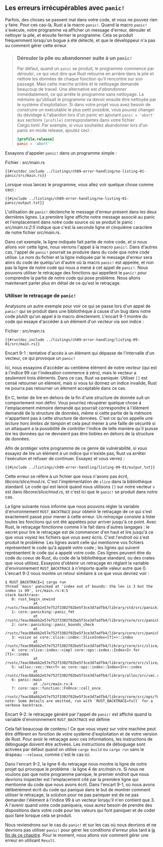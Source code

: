 <!--
## Unrecoverable Errors with `panic!`
-->

## Les erreurs irrécupérables avec `panic!`

<!--
Sometimes, bad things happen in your code, and there’s nothing you can do about
it. In these cases, Rust has the `panic!` macro. When the `panic!` macro
executes, your program will print a failure message, unwind and clean up the
stack, and then quit. This most commonly occurs when a bug of some kind has
been detected and it’s not clear to the programmer how to handle the error.
-->

Parfois, des choses se passent mal dans votre code, et vous ne pouvez rien y
faire. Pour ces cas-là, Rust a la macro `panic!`. Quand la macro `panic!`
s'exécute, votre programme va afficher un message d'erreur, dérouler et nettoyer
la pile, et ensuite fermer le programme. Cela se produit fréquemment lorsqu'un
bogue a été détecté, et que le développeur n'a pas su comment gérer cette
erreur.

<!--
> ### Unwinding the Stack or Aborting in Response to a Panic
>
> By default, when a panic occurs, the program starts *unwinding*, which
> means Rust walks back up the stack and cleans up the data from each function
> it encounters. But this walking back and cleanup is a lot of work. The
> alternative is to immediately *abort*, which ends the program without
> cleaning up. Memory that the program was using will then need to be cleaned
> up by the operating system. If in your project you need to make the resulting
> binary as small as possible, you can switch from unwinding to aborting upon a
> panic by adding `panic = 'abort'` to the appropriate `[profile]` sections in
> your *Cargo.toml* file. For example, if you want to abort on panic in release
> mode, add this:
>
> ```toml
> [profile.release]
> panic = 'abort'
> ```
-->

> ### Dérouler la pile ou abandonner suite à un `panic!`
>
> Par défaut, quand un `panic` se produit, le programme commence par
> *dérouler*, ce qui veut dire que Rust retourne en arrière dans la pile et
> nettoie les données de chaque fonction qu'il rencontre sur son passage. Mais
> cette marche arrière et le nettoyage demande beaucoup de travail. Une
> alternative est *d'abandonner* immédiatement, ce qui arrête le programme sans
> nettoyage. La mémoire qu'utilisait le programme va devoir ensuite être
> nettoyée par le système d'exploitation. Si dans votre projet vous avez besoin
> de construire un exécutable le plus petit possible, vous pouvez changer du
> dévidage à l'abandon lors d'un panic en ajoutant `panic = 'abort'` aux
> sections `[profile]` correspondantes dans votre fichier *Cargo.toml*. Par
> exemple, si vous souhaitez abandonner lors d'un panic en mode release, ajoutez
> ceci :
>
> ```toml
> [profile.release]
> panic = 'abort'
> ```

<!--
Let’s try calling `panic!` in a simple program:
-->

Essayons d'appeler `panic!` dans un programme simple :

<!--
<span class="filename">Filename: src/main.rs</span>
-->

<span class="filename">Fichier : src/main.rs</span>

<!--
```rust,should_panic,panics
{{#rustdoc_include ../listings/ch09-error-handling/no-listing-01-panic/src/main.rs}}
```
-->

```rust,should_panic,panics
{{#rustdoc_include ../listings/ch09-error-handling/no-listing-01-panic/src/main.rs}}
```

<!--
When you run the program, you’ll see something like this:
-->

Lorsque vous lancez le programme, vous allez voir quelque chose comme ceci :

<!--
```console
{{#include ../listings/ch09-error-handling/no-listing-01-panic/output.txt}}
```
-->

```console
{{#include ../listings/ch09-error-handling/no-listing-01-panic/output.txt}}
```

<!--
The call to `panic!` causes the error message contained in the last two lines.
The first line shows our panic message and the place in our source code where
the panic occurred: *src/main.rs:2:5* indicates that it’s the second line,
fifth character of our *src/main.rs* file.
-->

L'utilisation de `panic!` déclenche le message d'erreur présent dans les deux
dernières lignes. La première ligne affiche notre message associé au panic et
l'emplacement dans notre code source où se produit le panic : *src/main.rs:2:5*
indique que c'est la seconde ligne et cinquième caractère de notre fichier
*src/main.rs*.

<!--
In this case, the line indicated is part of our code, and if we go to that
line, we see the `panic!` macro call. In other cases, the `panic!` call might
be in code that our code calls, and the filename and line number reported by
the error message will be someone else’s code where the `panic!` macro is
called, not the line of our code that eventually led to the `panic!` call. We
can use the backtrace of the functions the `panic!` call came from to figure
out the part of our code that is causing the problem. We’ll discuss what a
backtrace is in more detail next.
-->

Dans cet exemple, la ligne indiquée fait partie de notre code, et si nous
allons voir cette ligne, nous verrons l'appel à la macro `panic!`. Dans d'autres
cas, l'appel de `panic!` pourrait se produire dans du code que notre
code utilise. Le nom du fichier et la ligne indiquée par le message d'erreur
sera alors du code de quelqu'un d'autre où la macro `panic!` est appelée, et non
pas la ligne de notre code qui nous a mené à cet appel de `panic!`. Nous pouvons
utiliser le retraçage des fonctions qui appellent le `panic!` pour comprendre
la partie de notre code qui pose problème. Nous allons maintenant parler plus
en détail de ce qu'est le retraçage.

<!--
### Using a `panic!` Backtrace
-->

### Utiliser le retraçage de `panic!`

<!--
Let’s look at another example to see what it’s like when a `panic!` call comes
from a library because of a bug in our code instead of from our code calling
the macro directly. Listing 9-1 has some code that attempts to access an
element by index in a vector.
-->

Analysons un autre exemple pour voir ce qui se passe lors d'un appel de
`panic!` qui se produit dans une bibliothèque à cause d'un bug dans notre code plutôt
qu'un appel à la macro directement. L'encart 9-1 montre du code qui essaye
d'accéder à un élément d'un vecteur via son indice :

<!--
<span class="filename">Filename: src/main.rs</span>
-->

<span class="filename">Fichier : src/main.rs</span>

<!--
```rust,should_panic,panics
{{#rustdoc_include ../listings/ch09-error-handling/listing-09-01/src/main.rs}}
```
-->

```rust,should_panic,panics
{{#rustdoc_include ../listings/ch09-error-handling/listing-09-01/src/main.rs}}
```

<!--
<span class="caption">Listing 9-1: Attempting to access an element beyond the
end of a vector, which will cause a call to `panic!`</span>
-->

<span class="caption">Encart 9-1 : tentative d'accès à un élément qui dépasse de
l'intervalle d'un vecteur, ce qui provoque un `panic!`</span>

<!--
Here, we’re attempting to access the 100th element of our vector (which is at
index 99 because indexing starts at zero), but it has only 3 elements. In this
situation, Rust will panic. Using `[]` is supposed to return an element, but if
you pass an invalid index, there’s no element that Rust could return here that
would be correct.
-->

Ici, nous essayons d'accéder au centième élément de notre vecteur (qui est à
l'indice 99 car l'indexation commence à zéro), mais le vecteur a seulement trois
éléments. Dans ce cas, Rust va paniquer. Utiliser `[]` est censé retourner
un élément, mais si vous lui donnez un indice invalide, Rust ne pourra pas
retourner un élément acceptable dans ce cas.

<!--
In C, attempting to read beyond the end of a data structure is undefined
behavior. You might get whatever is at the location in memory that would
correspond to that element in the data structure, even though the memory
doesn’t belong to that structure. This is called a *buffer overread* and can
lead to security vulnerabilities if an attacker is able to manipulate the index
in such a way as to read data they shouldn’t be allowed to that is stored after
the data structure.
-->

En C, tenter de lire en dehors de la fin d'une structure de donnée suit un
comportement non défini. Vous pourriez récupérer quelque chose à l'emplacement
mémoire demandé qui pourrait correspondre à l'élément demandé de la structure
de données, même si cette partie de la mémoire n'appartient pas à cette
structure de données. C'est ce qu'on appelle une *lecture hors limites de tampon* et cela
peut mener à une faille de sécurité si un attaquant a la possibilité de contrôler
l'indice de telle manière qu'il puisse lire les données qui ne devraient pas
être lisibles en dehors de la structure de données.

<!--
To protect your program from this sort of vulnerability, if you try to read an
element at an index that doesn’t exist, Rust will stop execution and refuse to
continue. Let’s try it and see:
-->

Afin de protéger votre programme de ce genre de vulnérabilité, si vous essayez
de lire un élément à un indice qui n'existe pas, Rust va arrêter l'exécution et
refuser de continuer. Essayez et vous verrez :

<!--
```console
{{#include ../listings/ch09-error-handling/listing-09-01/output.txt}}
```
-->

```console
{{#include ../listings/ch09-error-handling/listing-09-01/output.txt}}
```

<!--
This error points at a file we didn’t write, *libcore/slice/mod.rs*. That’s the
implementation of `slice` in the Rust source code. The code that gets run when
we use `[]` on our vector `v` is in *libcore/slice/mod.rs*, and that is where
the `panic!` is actually happening.
-->

Cette erreur se réfère à un fichier que nous n'avons pas écrit,
*libcore/slice/mod.rs*. C'est l'implémentation de `slice` dans la bibliothèque
standard. Le code qui est lancé quand nous utilisons `[]` sur notre vecteur `v`
est dans *libcore/slice/mod.rs*, et c'est ici que le `panic!` se produit dans
notre cas.

<!--
The next note line tells us that we can set the `RUST_BACKTRACE` environment
variable to get a backtrace of exactly what happened to cause the error. A
*backtrace* is a list of all the functions that have been called to get to this
point. Backtraces in Rust work as they do in other languages: the key to
reading the backtrace is to start from the top and read until you see files you
wrote. That’s the spot where the problem originated. The lines above the lines
mentioning your files are code that your code called; the lines below are code
that called your code. These lines might include core Rust code, standard
library code, or crates that you’re using. Let’s try getting a backtrace by
setting the `RUST_BACKTRACE` environment variable to any value except 0.
Listing 9-2 shows output similar to what you’ll see.
-->

La ligne suivante nous informe que nous pouvons régler la variable
d'environnement `RUST_BACKTRACE` pour obtenir le retraçage de ce qui s'est
exactement passé pour mener à cette erreur. Un *retraçage* consiste à lister
toutes les fonctions qui ont été appelées pour arriver jusqu'à ce point. Avec
Rust, le retraçage fonctionne comme il le fait dans d'autres langages : le
secret pour lire le retraçage est de commencer d'en haut et lire jusqu'à ce
que vous voyiez les fichiers que vous avez écris. C'est l'endroit où s'est
produit le problème. Les lignes avant celle qui mentionne vos fichiers
représentent le code qu'à appelé votre code ; les lignes qui suivent
représentent le code qui a appelé votre code. Ces lignes peuvent être du code
du coeur de Rust, du code de la bibliothèque standard, ou des crates que vous
utilisez. Essayons d'obtenir un retraçage en réglant la variable
d'environnement `RUST_BACKTRACE` à n'importe quelle valeur autre que 0. L'encart
9-2 nous montre un retour similaire à ce que vous devriez voir :

<!--
<!-- manual-regeneration
cd listings/ch09-error-handling/listing-09-01
RUST_BACKTRACE=1 cargo run
copy the backtrace output below
check the backtrace number mentioned in the text below the listing
-- >
-->

<!--
```console
$ RUST_BACKTRACE=1 cargo run
thread 'main' panicked at 'index out of bounds: the len is 3 but the index is 99', src/main.rs:4:5
stack backtrace:
   0: rust_begin_unwind
             at /rustc/7eac88abb2e57e752f3302f02be5f3ce3d7adfb4/library/std/src/panicking.rs:483
   1: core::panicking::panic_fmt
             at /rustc/7eac88abb2e57e752f3302f02be5f3ce3d7adfb4/library/core/src/panicking.rs:85
   2: core::panicking::panic_bounds_check
             at /rustc/7eac88abb2e57e752f3302f02be5f3ce3d7adfb4/library/core/src/panicking.rs:62
   3: <usize as core::slice::index::SliceIndex<[T]>>::index
             at /rustc/7eac88abb2e57e752f3302f02be5f3ce3d7adfb4/library/core/src/slice/index.rs:255
   4: core::slice::index::<impl core::ops::index::Index<I> for [T]>::index
             at /rustc/7eac88abb2e57e752f3302f02be5f3ce3d7adfb4/library/core/src/slice/index.rs:15
   5: <alloc::vec::Vec<T> as core::ops::index::Index<I>>::index
             at /rustc/7eac88abb2e57e752f3302f02be5f3ce3d7adfb4/library/alloc/src/vec.rs:1982
   6: panic::main
             at ./src/main.rs:4
   7: core::ops::function::FnOnce::call_once
             at /rustc/7eac88abb2e57e752f3302f02be5f3ce3d7adfb4/library/core/src/ops/function.rs:227
note: Some details are omitted, run with `RUST_BACKTRACE=full` for a verbose backtrace.
```
-->

```console
$ RUST_BACKTRACE=1 cargo run
thread 'main' panicked at 'index out of bounds: the len is 3 but the index is 99', src/main.rs:4:5
stack backtrace:
   0: rust_begin_unwind
             at /rustc/7eac88abb2e57e752f3302f02be5f3ce3d7adfb4/library/std/src/panicking.rs:483
   1: core::panicking::panic_fmt
             at /rustc/7eac88abb2e57e752f3302f02be5f3ce3d7adfb4/library/core/src/panicking.rs:85
   2: core::panicking::panic_bounds_check
             at /rustc/7eac88abb2e57e752f3302f02be5f3ce3d7adfb4/library/core/src/panicking.rs:62
   3: <usize as core::slice::index::SliceIndex<[T]>>::index
             at /rustc/7eac88abb2e57e752f3302f02be5f3ce3d7adfb4/library/core/src/slice/index.rs:255
   4: core::slice::index::<impl core::ops::index::Index<I> for [T]>::index
             at /rustc/7eac88abb2e57e752f3302f02be5f3ce3d7adfb4/library/core/src/slice/index.rs:15
   5: <alloc::vec::Vec<T> as core::ops::index::Index<I>>::index
             at /rustc/7eac88abb2e57e752f3302f02be5f3ce3d7adfb4/library/alloc/src/vec.rs:1982
   6: panic::main
             at ./src/main.rs:4
   7: core::ops::function::FnOnce::call_once
             at /rustc/7eac88abb2e57e752f3302f02be5f3ce3d7adfb4/library/core/src/ops/function.rs:227
note: Some details are omitted, run with `RUST_BACKTRACE=full` for a verbose backtrace.
```

<!--
<span class="caption">Listing 9-2: The backtrace generated by a call to
`panic!` displayed when the environment variable `RUST_BACKTRACE` is set</span>
-->

<span class="caption">Encart 9-2: le retraçage généré par l'appel de `panic!`
est affiché quand la variable d'environnement `RUST_BACKTRACE` est définie
</span>

<!--
That’s a lot of output! The exact output you see might be different depending
on your operating system and Rust version. In order to get backtraces with this
information, debug symbols must be enabled. Debug symbols are enabled by
default when using `cargo build` or `cargo run` without the `--release` flag,
as we have here.
-->

Cela fait beaucoup de contenu ! Ce que vous voyez sur votre machine
peut être différent en fonction de votre système d'exploitation et de votre
version de Rust. Pour avoir le retraçage avec ces informations, les instructions
de déboguage doivent être activées. Les instructions de déboguage sont activées
par défaut quand on utilise `cargo build` ou `cargo run` sans le drapeau
`--release`, comme c'est le cas ici.

<!--
In the output in Listing 9-2, line 6 of the backtrace points to the line in
our project that’s causing the problem: line 4 of *src/main.rs*. If we don’t
want our program to panic, the location pointed to by the first line mentioning
a file we wrote is where we should start investigating. In Listing 9-1, where
we deliberately wrote code that would panic in order to demonstrate how to use
backtraces, the way to fix the panic is to not request an element at index 99
from a vector that only contains 3 items. When your code panics in the future,
you’ll need to figure out what action the code is taking with what values to
cause the panic and what the code should do instead.
-->

Dans l'encart 9-2, la ligne 6 du retraçage nous montre la ligne de notre projet
qui provoque le problème : la ligne 4 de *src/main.rs*. Si nous ne voulons pas
que notre programme panique, le premier endroit que nous devrions inspecter est
l'emplacement cité par la première ligne qui mentionne du code que nous avons
écrit. Dans l'encart 9-1, où nous avons délibérément écrit du code qui panique
dans le but de montrer comment utiliser le retraçage, la solution pour ne pas
paniquer est de ne pas demander l'élément à l'indice 99 à un vecteur lorsqu'il
n'en contient que 3. A l'avenir quand votre code paniquera, vous aurez besoin de
prendre des dispositions dans votre code pour les valeurs qui font paniquer et
de coder quoi faire lorsque cela se produit.

<!--
We’ll come back to `panic!` and when we should and should not use `panic!` to
handle error conditions in the [“To `panic!` or Not to
`panic!`”][to-panic-or-not-to-panic]<!-- ignore -- > section later in this
chapter. Next, we’ll look at how to recover from an error using `Result`.
-->

Nous reviendrons sur le cas du `panic!` et sur les cas où nous devrions et ne
devrions pas utiliser `panic!` pour gérer les conditions d'erreur plus tard
à [la fin de ce chapitre][to-panic-or-not-to-panic]<!-- ignore -->. Pour le
moment, nous allons voir comment gérer une erreur en utilisant `Result`.

<!--
[to-panic-or-not-to-panic]:
ch09-03-to-panic-or-not-to-panic.html#to-panic-or-not-to-panic
-->

[to-panic-or-not-to-panic]:
ch09-03-to-panic-or-not-to-panic.html
